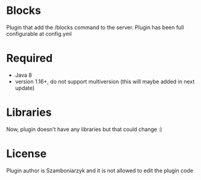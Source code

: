# Blocks

Plugin that add the /blocks command to the server. Plugin has been full configurable at config.yml

# Required

- Java 8
- version 1.16+, do not support multiversion (this will maybe added in next update)

# Libraries

Now, plugin doesn't have any libraries but that could change :)

# License 

Plugin author is Szamboniarzyk and it is not allowed to edit the plugin code

